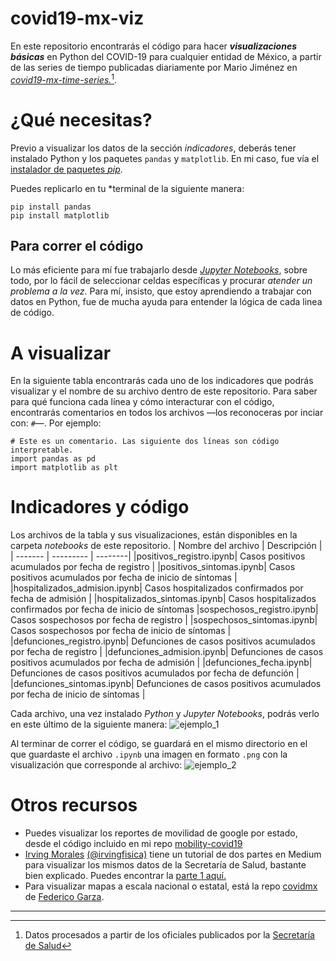 # covid19-mx-viz
En este repositorio encontrarás el código para hacer  ***visualizaciones básicas*** en Python del COVID-19 para cualquier entidad de México, a partir de las series de tiempo publicadas diariamente por Mario Jiménez en [*covid19-mx-time-series.*](https://github.com/mariorz/covid19-mx-time-series)[^1].

# ¿Qué necesitas?
Previo a visualizar los datos de la sección *indicadores*, deberás tener instalado Python y los paquetes `pandas` y `matplotlib`. En mi caso, fue vía el [instalador de paquetes *pip*](https://pypi.org/project/pip/). 

Puedes replicarlo en tu *terminal de la siguiente manera:
````
pip install pandas
pip install matplotlib
``````
## Para correr el código
Lo más eficiente para mí fue trabajarlo desde [*Jupyter Notebooks*](https://jupyter.org), sobre todo, por lo fácil de seleccionar celdas específicas y procurar *atender un problema a la vez*. Para mí, insisto, que estoy aprendiendo a trabajar con datos en Python, fue de mucha ayuda para entender la lógica de cada linea de código. 

# A visualizar
 En la siguiente tabla encontrarás cada uno de los indicadores que podrás visualizar y el nombre de su archivo dentro de este repositorio. Para saber para qué funciona cada línea y cómo interacturar con el código,  encontrarás comentarios en todos los archivos —los reconoceras por inciar con: `#`—. Por ejemplo:

``````
# Este es un comentario. Las siguiente dos líneas son código interpretable.
import pandas as pd
import matplotlib as plt
``````

# Indicadores y código
Los archivos de la tabla y sus visualizaciones, están disponibles en la carpeta *notebooks* de este repositorio. 
| Nombre del archivo | Descripción |  
| ------- | ---------  | --------|
|positivos_registro.ipynb| Casos positivos acumulados por fecha de registro | 
|positivos_sintomas.ipynb| Casos positivos acumulados por fecha de inicio de síntomas | 
|hospitalizados_admision.ipynb| Casos hospitalizados confirmados por fecha de admisión |
|hospitalizados_sintomas.ipynb| Casos hospitalizados confirmados por fecha de inicio de síntomas
|sospechosos_registro.ipynb| Casos sospechosos por fecha de registro |
|sospechosos_sintomas.ipynb| Casos sospechosos por fecha de inicio de síntomas |
|defunciones_registro.ipynb| Defunciones de casos positivos acumulados por fecha de registro | 
|defunciones_admision.ipynb| Defunciones de casos positivos acumulados  por fecha de admisión |
|defunciones_fecha.ipynb| Defunciones de casos positivos acumulados por fecha de defunción |
|defunciones_sintomas.ipynb| Defunciones de casos positivos acumulados por fecha de inicio de síntomas |

Cada archivo, una vez instalado *Python* y *Jupyter Notebooks*, podrás verlo en este último de la siguiente manera: 
![ejemplo_1](https://i.imgur.com/jrMlYxa.png)

Al terminar de correr el código, se guardará en el mismo directorio en el que guardaste el archivo `.ipynb` una imagen en formato `.png` con la visualización que corresponde al archivo: 
![ejemplo_2](https://i.imgur.com/uQnnu1l.png)

# Otros recursos
- Puedes visualizar los reportes de movilidad de google por estado, desde el código incluido en mi repo [mobility-covid19](https://github.com/jballesterosc/mobility-covid19)
- [Irving Morales](https://https://twitter.com/moaimx) [(@irvingfisica)](https://github.com/irvingfisica) tiene un tutorial de dos partes en Medium para visualizar los mismos datos de la Secretaría de Salud, bastante bien explicado. Puedes encontrar la [parte 1 aquí.](https://medium.com/@irvingmoralesagiss/analizando-datos-de-covid19-en-méxico-pt-1-e177d17b3591)
- Para visualizar mapas a escala nacional o estatal, está la repo [covidmx](https://github.com/FedericoGarza/covidmx) de [Federico Garza](https://twitter.com/fede_gr).

---------
[^1]: Datos procesados a partir de los oficiales publicados por la [Secretaría de Salud](https://www.gob.mx/salud/documentos/datos-abiertos-152127)

[^2]: Los datos son adquiridos a partir de la API [*covidmx*](https://pypi.org/project/covidmx/#description) de [Federico Garza](https://twitter.com/fede_gr)
